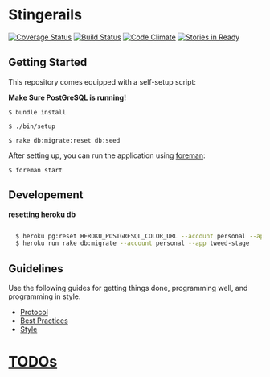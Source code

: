 # Stingerails

[![Coverage Status](https://coveralls.io/repos/blairanderson/stringer/badge.png?branch=master)](https://coveralls.io/r/blairanderson/stringer?branch=master)
[![Build Status](https://travis-ci.org/blairanderson/stringer.svg?branch=master)](https://travis-ci.org/blairanderson/stringer)
[![Code Climate](https://codeclimate.com/github/blairanderson/stringer.png)](https://codeclimate.com/github/blairanderson/stringer)
[![Stories in Ready](https://badge.waffle.io/blairanderson/stringer.png?label=ready&title=Ready)](https://waffle.io/blairanderson/stringer)

## Getting Started


This repository comes equipped with a self-setup script:

__Make Sure PostGreSQL is running!__

    $ bundle install

    $ ./bin/setup

    $ rake db:migrate:reset db:seed

After setting up, you can run the application using [foreman](http://ddollar.github.io/foreman/):

    $ foreman start
    

## Developement

__resetting heroku db__

```bash

  $ heroku pg:reset HEROKU_POSTGRESQL_COLOR_URL --account personal --app tweed-stage
  $ heroku run rake db:migrate --account personal --app tweed-stage

```


## Guidelines

Use the following guides for getting things done, programming well, and
programming in style.

* [Protocol](http://github.com/thoughtbot/guides/blob/master/protocol)
* [Best Practices](http://github.com/thoughtbot/guides/blob/master/best-practices)
* [Style](http://github.com/thoughtbot/guides/blob/master/style)


# [TODOs](https://waffle.io/blairanderson/stringer)

